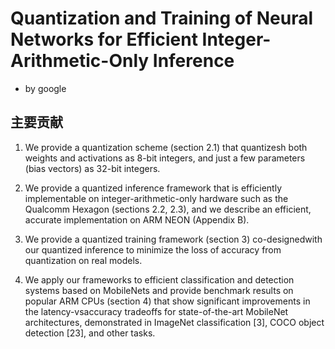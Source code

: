 # Quantization and Training of Neural Networks for Efficient Integer-Arithmetic-Only Inference
- by google  
## 主要贡献
1. We provide a quantization scheme (section 2.1) that 
quantizesh both weights and activations as 8-bit integers, 
and just a few parameters (bias vectors) as 32-bit integers.

2. We provide a quantized inference framework that is efficiently
implementable on integer-arithmetic-only hardware
such as the Qualcomm Hexagon (sections 2.2, 2.3),
and we describe an efficient, accurate implementation on
ARM NEON (Appendix B).
3. We provide a quantized training framework (section 3)
co-designedwith our quantized inference to minimize the
loss of accuracy from quantization on real models.
4. We apply our frameworks to efficient classification and
detection systems based on MobileNets and provide
benchmark results on popular ARM CPUs (section 4)
that show significant improvements in the latency-vsaccuracy
tradeoffs for state-of-the-art MobileNet architectures,
demonstrated in ImageNet classification [3],
COCO object detection [23], and other tasks.

